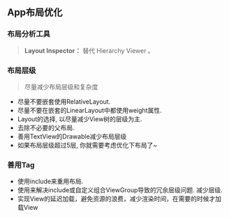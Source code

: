 ## App布局优化

### 布局分析工具
> **Layout Inspector：** 替代 Hierarchy Viewer 。

### 布局层级

> 尽量减少布局层级和复杂度


- 尽量不要嵌套使用RelativeLayout.
- 尽量不要在嵌套的LinearLayout中都使用weight属性.
- Layout的选择, 以尽量减少View树的层级为主.
- 去除不必要的父布局.
- 善用TextView的Drawable减少布局层级
- 如果布局层级超过5层, 你就需要考虑优化下布局了~

### 善用Tag
- **<include>** 使用include来重用布局.
- **<merge>** 使用<merge>来解决include或自定义组合ViewGroup导致的冗余层级问题. 减少层级.
- **<ViewStub>** 实现View的延迟加载，避免资源的浪费，减少渲染时间，在需要的时候才加载View


